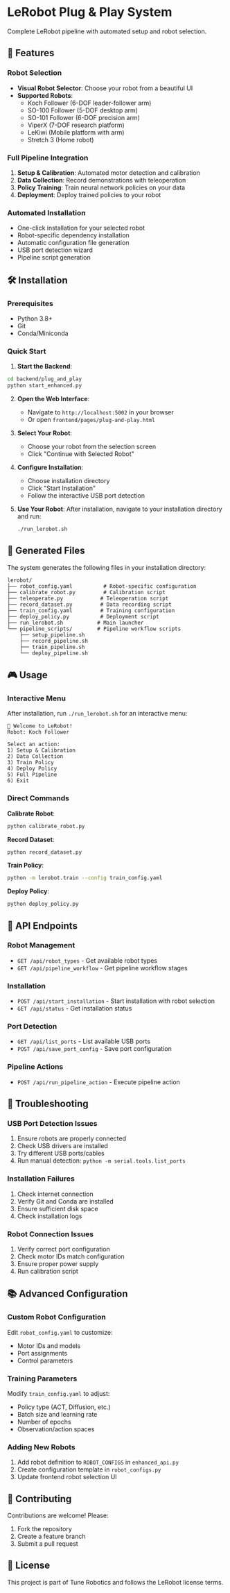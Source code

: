 # LeRobot Plug & Play System

Complete LeRobot pipeline with automated setup and robot selection.

## 🚀 Features

### Robot Selection
- **Visual Robot Selector**: Choose your robot from a beautiful UI
- **Supported Robots**:
  - Koch Follower (6-DOF leader-follower arm)
  - SO-100 Follower (5-DOF desktop arm)
  - SO-101 Follower (6-DOF precision arm)
  - ViperX (7-DOF research platform)
  - LeKiwi (Mobile platform with arm)
  - Stretch 3 (Home robot)

### Full Pipeline Integration
1. **Setup & Calibration**: Automated motor detection and calibration
2. **Data Collection**: Record demonstrations with teleoperation
3. **Policy Training**: Train neural network policies on your data
4. **Deployment**: Deploy trained policies to your robot

### Automated Installation
- One-click installation for your selected robot
- Robot-specific dependency installation
- Automatic configuration file generation
- USB port detection wizard
- Pipeline script generation

## 🛠️ Installation

### Prerequisites
- Python 3.8+
- Git
- Conda/Miniconda

### Quick Start

1. **Start the Backend**:
```bash
cd backend/plug_and_play
python start_enhanced.py
```

2. **Open the Web Interface**:
   - Navigate to `http://localhost:5002` in your browser
   - Or open `frontend/pages/plug-and-play.html`

3. **Select Your Robot**:
   - Choose your robot from the selection screen
   - Click "Continue with Selected Robot"

4. **Configure Installation**:
   - Choose installation directory
   - Click "Start Installation"
   - Follow the interactive USB port detection

5. **Use Your Robot**:
   After installation, navigate to your installation directory and run:
   ```bash
   ./run_lerobot.sh
   ```

## 📁 Generated Files

The system generates the following files in your installation directory:

```
lerobot/
├── robot_config.yaml          # Robot-specific configuration
├── calibrate_robot.py         # Calibration script
├── teleoperate.py            # Teleoperation script
├── record_dataset.py         # Data recording script
├── train_config.yaml         # Training configuration
├── deploy_policy.py          # Deployment script
├── run_lerobot.sh           # Main launcher
└── pipeline_scripts/        # Pipeline workflow scripts
    ├── setup_pipeline.sh
    ├── record_pipeline.sh
    ├── train_pipeline.sh
    └── deploy_pipeline.sh
```

## 🎮 Usage

### Interactive Menu
After installation, run `./run_lerobot.sh` for an interactive menu:

```
🤖 Welcome to LeRobot!
Robot: Koch Follower

Select an action:
1) Setup & Calibration
2) Data Collection
3) Train Policy
4) Deploy Policy
5) Full Pipeline
6) Exit
```

### Direct Commands

**Calibrate Robot**:
```bash
python calibrate_robot.py
```

**Record Dataset**:
```bash
python record_dataset.py
```

**Train Policy**:
```bash
python -m lerobot.train --config train_config.yaml
```

**Deploy Policy**:
```bash
python deploy_policy.py
```

## 🔧 API Endpoints

### Robot Management
- `GET /api/robot_types` - Get available robot types
- `GET /api/pipeline_workflow` - Get pipeline workflow stages

### Installation
- `POST /api/start_installation` - Start installation with robot selection
- `GET /api/status` - Get installation status

### Port Detection
- `GET /api/list_ports` - List available USB ports
- `POST /api/save_port_config` - Save port configuration

### Pipeline Actions
- `POST /api/run_pipeline_action` - Execute pipeline action

## 🐛 Troubleshooting

### USB Port Detection Issues
1. Ensure robots are properly connected
2. Check USB drivers are installed
3. Try different USB ports/cables
4. Run manual detection: `python -m serial.tools.list_ports`

### Installation Failures
1. Check internet connection
2. Verify Git and Conda are installed
3. Ensure sufficient disk space
4. Check installation logs

### Robot Connection Issues
1. Verify correct port configuration
2. Check motor IDs match configuration
3. Ensure proper power supply
4. Run calibration script

## 📚 Advanced Configuration

### Custom Robot Configuration
Edit `robot_config.yaml` to customize:
- Motor IDs and models
- Port assignments
- Control parameters

### Training Parameters
Modify `train_config.yaml` to adjust:
- Policy type (ACT, Diffusion, etc.)
- Batch size and learning rate
- Number of epochs
- Observation/action spaces

### Adding New Robots
1. Add robot definition to `ROBOT_CONFIGS` in `enhanced_api.py`
2. Create configuration template in `robot_configs.py`
3. Update frontend robot selection UI

## 🤝 Contributing

Contributions are welcome! Please:
1. Fork the repository
2. Create a feature branch
3. Submit a pull request

## 📄 License

This project is part of Tune Robotics and follows the LeRobot license terms.